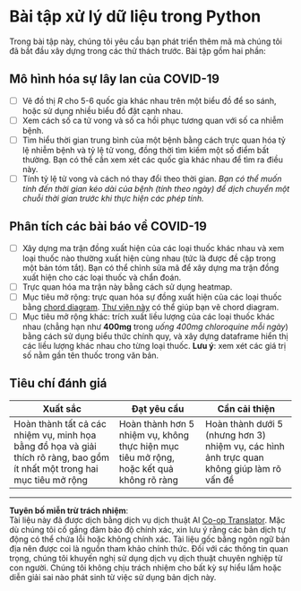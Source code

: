 <!--
CO_OP_TRANSLATOR_METADATA:
{
  "original_hash": "dc8f035ce92e4eaa078ab19caa68267a",
  "translation_date": "2025-08-28T18:11:39+00:00",
  "source_file": "2-Working-With-Data/07-python/assignment.md",
  "language_code": "vi"
}
-->
# Bài tập xử lý dữ liệu trong Python

Trong bài tập này, chúng tôi yêu cầu bạn phát triển thêm mã mà chúng tôi đã bắt đầu xây dựng trong các thử thách trước. Bài tập gồm hai phần:

## Mô hình hóa sự lây lan của COVID-19

 - [ ] Vẽ đồ thị *R* cho 5-6 quốc gia khác nhau trên một biểu đồ để so sánh, hoặc sử dụng nhiều biểu đồ đặt cạnh nhau.
 - [ ] Xem cách số ca tử vong và số ca hồi phục tương quan với số ca nhiễm bệnh.
 - [ ] Tìm hiểu thời gian trung bình của một bệnh bằng cách trực quan hóa tỷ lệ nhiễm bệnh và tỷ lệ tử vong, đồng thời tìm kiếm một số điểm bất thường. Bạn có thể cần xem xét các quốc gia khác nhau để tìm ra điều này.
 - [ ] Tính tỷ lệ tử vong và cách nó thay đổi theo thời gian. *Bạn có thể muốn tính đến thời gian kéo dài của bệnh (tính theo ngày) để dịch chuyển một chuỗi thời gian trước khi thực hiện các phép tính.*

## Phân tích các bài báo về COVID-19

- [ ] Xây dựng ma trận đồng xuất hiện của các loại thuốc khác nhau và xem loại thuốc nào thường xuất hiện cùng nhau (tức là được đề cập trong một bản tóm tắt). Bạn có thể chỉnh sửa mã để xây dựng ma trận đồng xuất hiện cho các loại thuốc và chẩn đoán.
- [ ] Trực quan hóa ma trận này bằng cách sử dụng heatmap.
- [ ] Mục tiêu mở rộng: trực quan hóa sự đồng xuất hiện của các loại thuốc bằng [chord diagram](https://en.wikipedia.org/wiki/Chord_diagram). [Thư viện này](https://pypi.org/project/chord/) có thể giúp bạn vẽ chord diagram.
- [ ] Mục tiêu mở rộng khác: trích xuất liều lượng của các loại thuốc khác nhau (chẳng hạn như **400mg** trong *uống 400mg chloroquine mỗi ngày*) bằng cách sử dụng biểu thức chính quy, và xây dựng dataframe hiển thị các liều lượng khác nhau cho từng loại thuốc. **Lưu ý**: xem xét các giá trị số nằm gần tên thuốc trong văn bản.

## Tiêu chí đánh giá

Xuất sắc | Đạt yêu cầu | Cần cải thiện
--- | --- | -- |
Hoàn thành tất cả các nhiệm vụ, minh họa bằng đồ họa và giải thích rõ ràng, bao gồm ít nhất một trong hai mục tiêu mở rộng | Hoàn thành hơn 5 nhiệm vụ, không thực hiện mục tiêu mở rộng, hoặc kết quả không rõ ràng | Hoàn thành dưới 5 (nhưng hơn 3) nhiệm vụ, các hình ảnh trực quan không giúp làm rõ vấn đề

---

**Tuyên bố miễn trừ trách nhiệm**:  
Tài liệu này đã được dịch bằng dịch vụ dịch thuật AI [Co-op Translator](https://github.com/Azure/co-op-translator). Mặc dù chúng tôi cố gắng đảm bảo độ chính xác, xin lưu ý rằng các bản dịch tự động có thể chứa lỗi hoặc không chính xác. Tài liệu gốc bằng ngôn ngữ bản địa nên được coi là nguồn tham khảo chính thức. Đối với các thông tin quan trọng, chúng tôi khuyến nghị sử dụng dịch vụ dịch thuật chuyên nghiệp từ con người. Chúng tôi không chịu trách nhiệm cho bất kỳ sự hiểu lầm hoặc diễn giải sai nào phát sinh từ việc sử dụng bản dịch này.